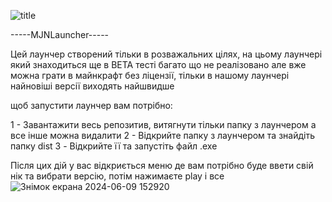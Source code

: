 ![title](https://github.com/LOLPickle/BigPythonProjects/assets/154062982/e44422cd-abee-479a-a9c3-7be2e4609869)

-----MJNLauncher-----

Цей лаунчер створений тільки в розважальних цілях, на цьому лаунчері який знаходиться ще в BETA тесті багато що не реалізовано але вже можна грати в майнкрафт без ліцензії, тільки в нашому лаунчері найновіші версії виходять найшвидше 

щоб запустити лаунчер вам потрібно:

1 - Завантажити весь репозитив, витягнути тільки папку з лаунчером а все інше можна видалити
2 - Відкрийте папку з лаунчером та знайдіть папку dist
3 - Відкрийте її та запустіть файл .exe

Після цих дій у вас відкриється меню де вам потрібно буде ввети свій нік та вибрати версію, потім нажимаєте play і все
![Знімок екрана 2024-06-09 152920](https://github.com/LOLPickle/BigPythonProjects/assets/154062982/323e3001-68b0-4d4b-a7e1-5625af2906cc)
